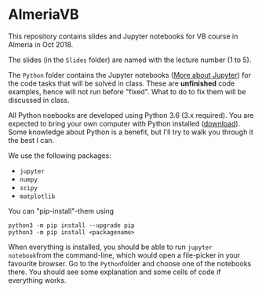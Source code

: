# AlmeriaVB
This repository contains slides and Jupyter notebooks for VB course in Almeria in Oct 2018. 

The slides (in the `Slides` folder) are named with the lecture number (1 to 5).

The `Python` folder contains the Jupyter notebooks ([More about Jupyter](http://jupyter.org/index.html)) for the code tasks that will be solved in class. These are **unfinished** code examples, hence will not run before "fixed". What to do to fix them will be discussed in class. 

All Python noebooks are developed using Python 3.6 (3.x required). You are expected to bring your own computer with Python installed ([download](https://python.org/download)). Some knowledge about Python is a benefit, but I'll try to walk you through it the best I can.

We use the following packages:
* `jupyter`
* `numpy`
* `scipy`
* `matplotlib`

You can "pip-install"-them using 
```
python3 -m pip install --upgrade pip
python3 -m pip install <packagename>
```

When everything is installed, you should be able to run `jupyter notebook`from the command-line, which would open a file-picker in your favourite browser. Go to the `Python`folder and choose one of the notebooks there. You should see some explanation and some cells of code if everything works. 
